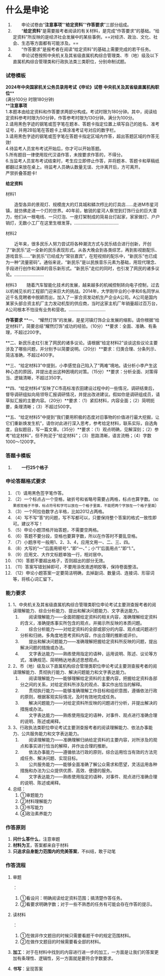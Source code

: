# 什么是申论[](https://sakib.hidns.co/申论/什么是申论.html#什么是申论)

 

1.   申论试卷由“**注意事项**”“**给定资料**”“**作答要求**”三部分组成。
2.   “**给定资料**”是需要报考者阅读的有关材料，是完成“作答要求”的基础。“给定资料”所反映的是经济社会发展中的某些事例，==对经济、政治、文化、社会、生态等方面都有可能涉及。==
3.   “作答要求”是报考者在阅读“给定资料”的基础上需要完成的若干任务。
4.   申论试卷按照中央机关及其省级直属机构综合管理类、市（地）级及以下直属机构综合管理类和行政执法类三类职位，分别命制试题。

### 试卷模板[](https://sakib.hidns.co/申论/什么是申论.html#试卷模板)

**2024年中央国家机关公务员录用考试《申论》试卷 中央机关及其省级直属机构职位****  
(满分100分 时限180分钟)  
****注意事项**  
1.本题本由给定资料和作答要求两部分构成。考试时限为180分钟。其中，阅读给定资料参考时限为50分钟，作答参考时限为130分钟。满分为100分。  
2.请用黑色字迹的钢笔或签字笔在题本、答题卡指定位置上填写自己的姓名、准考证号，并用2B铅笔在答题卡上填涂准考证号对应的数字栏。  
3.请用黑色字迹的钢笔或签字笔在答题卡指定区域内作答，超出答题区域的作答无效!  
4.待监考人员宣布考试开始后，你才可以开始答题。  
5.所有题目一律使用现代汉语作答，未按要求作答的，不得分。  
6.当监考人员宣布考试结束时，考生应立即停止作答，并将题本、答题卡和草稿纸都翻过来放在桌上。待监考人员确认数量无误、允许离开后，方可离开。  
严禁折叠答题卡!  

**给定资料**

材料1

  造型各异的景观灯、规模庞大的灯具城和鳞次栉比的灯具店……走进M市星河镇，就仿佛走进一个灯的世界。40年前，敏锐的星河人察觉到灯饰行业的巨大潜力，他们从一根电线、一只灯泡、一座灯架制成的简易台灯起家，家家做灯、户户销灯，无数小工厂在这里生根发芽。………………………………

材料2

  近年来，很多民乐人努力尝试将各种潮流方式与民乐结合进行创新，开创了“新民乐”这一全新的民乐表现形式。从各大晚会到各类综艺，再到影视剧配乐、游戏音乐……“新民乐”已经成为“常驻嘉宾”，在短视频的配乐中，“新民乐”也已成为一种“流量密码”。通俗来说，“新民乐”是以民族音乐元素为基础，用现代理念、手段进行创作和演绎的音乐新形式。“新民乐”走红的同时，也引发了网民的诸多议论。……………………

材料3
  随着汽车智能化技术的发展，越来越多的机械控制转向电子控制，过去以机械见长的工程部门迎来巨大的挑战。2014年，大学刚毕业的小李和6名同学从近千名竞聘者中脱颖而出，加入了一家合资发动机生产企业A公司。A公司是国内某家头部合资主机厂主力发动机型的供应商，当时这家主机厂年销量超过百万台，A公司根本不怕没有业务和营收。…………………………

**作答要求**
**一、 “耀然灯饰”的发展，是星河镇灯饰企业发展的缩影。请你根据“给定材料1”，简要总结“耀然灯饰”成功的经验。（10分）**要求：全面、准确、有条理，不超过200字。

**二、新民乐走红引发了网民的诸多议论。请根据“给定材料2”谈谈这些议论主要涉及了哪些问题，并分别予以简要说明。（20分）**要求：归类合理、分条列示、简洁准确，不超过400字。

**三、“给定材料3”中提到，小李感觉自己陷入了“两难”境地。请分析小李产生这种心态的原因，并提出走出这种困境的对策。（15分）**要求：分析全面、对策得当、逻辑清晰，不超过350字。

**四、“给定材料4”反映了C市高标准农田建设过程中的一些情况，调研结束后，督导调研组拟向局领导汇报调研情况，并提出改进建议。假如你是调研组成员，请草拟汇报的主要内容。（20分）**要求：（1）紧扣材料，内容全面；（2）简明扼要，条理清晰；（3）不超过500字。

**五、“给定材料5”中提到“我们要用积极的态度对旧事物的价值进行最大挖掘，让它们重新焕发生机”，请你对此进行深入思考，参考给定材料，联系实际，自选角度，自拟题目，写一篇文章。（35分）**要求：（1）观点明确，见解深刻；（2）参考“给定材料”，但不拘泥于“给定材料”；（3）思路清晰，语言流畅；（4）字数1000～1200字。



### 答题卡模板[](https://sakib.hidns.co/申论/什么是申论.html#答题卡模板)

1.   **一行25个格子**



### 申论答题格式要求[](https://sakib.hidns.co/申论/什么是申论.html#申论答题格式要求)

1. （1）请用黑色签字笔作答。
2. （2）一个标点占一个空格，破折号和省略号需要占两格，标点也算字数。（`如果感觉格子不够，标点符号和字可以放在一个格子里面，不能把两个字放在一个格子里面`）
3. （3）一个阿拉伯数字占半格，比如2012占两格。
4. （4）写不写”答“的问题，写不写都可以，只要保持整个答案的格式一致性即可。建议不写！
5. （5）申论小题顶格开始答题，不需要空两格。
6. （6）答题不要分段，空格也要算字数，所以在作答时不要乱空格。
7. （7）小题序号一般用1、2、3、4，应用文用一、二、三、四。
8. （8）大写的“一”后面用顿号“、”即“一、”；小“1”后面用点“.”即“1.”。
9. （9）应用文、大作文标题单独一行，相对居中。
10. （10）答题不要超出格子，否则超出的部分无效。
11. （11）答案写错划掉即可，不要用涂改液透明胶等，保持卷面整洁。
12. （12）申论小题答案一定要简洁明确，去掉副词、数量词、连接词、形容词等，将核心词汇留下。

### 能力要求[](https://sakib.hidns.co/申论/什么是申论.html#能力要求)

1. 1、中央机关及其省级直属机构综合管理类职位申论考试主要测查报考者的阅读理解能力、综合分析能力、提出和解决问题能力、文字表达能力。
   1.   阅读理解能力——全面把握给定资料的相关内容，准确理解给定资料的含义，准确提炼事实所包含的观点，并揭示所反映的本质问题。
   2.   综合分析能力——对给定资料的全部或部分的内容、观点或问题进行分析和归纳，多角度地思考资料内容，作出合理的推断或评价。
   3.   提出和解决问题能力——准确理解把握给定资料所反映的问题，提出解决问题的措施或办法。
   4.   文字表达能力——熟练使用指定的语种，运用说明、陈述、议论等方式，准确规范、简明畅达地表述思想观点。
2. 2、市（地）级及以下直属机构综合管理类职位申论考试主要测查报考者的阅读理解能力、贯彻执行能力、解决问题能力和文字表达能力。
   1.   阅读理解能力——能够理解给定资料的主要内容，把握给定资料各部分之间的关系，对给定资料所涉及的观点、事实作出恰当的解释。
   2.   贯彻执行能力——能够准确理解工作目标和组织意图，遵循依法行政的原则，根据客观实际情况，及时有效地完成任务。
   3.   解决问题能力——对给定资料所反映的问题进行分析，并提出解决的措施或办法。
   4.   文字表达能力——熟练使用指定的语种，对事件、观点进行准确合理的说明、陈述或阐释。
3. 3、行政执法类职位申论考试主要测查报考者的阅读理解能力、依法办事能力、公共服务能力和文字表达能力。
   1.   阅读理解能力——准确理解归纳给定资料的主要内容，对所涉及的观点和事实进行恰当的解释，并作出合理的推断。
   2.   依法办事能力——遵循依法行政的原则，综合运用恰当有效的方法完成任务、解决问题、实现目标。
   3.   公共服务能力——能够全面准确了解公众需求和愿望，灵活运用各种措施和办法为公众提供优质、高效、便捷的服务。
   4.   文字表达能力——熟练使用指定的语种，对事件、观点进行准确合理的说明、陈述或阐释。
4. 总结：
   1. ①审题能力
   2. ②材料理解能力
   3. ③书写能力
   4. ④政治素养能力

### 作答原则[](https://sakib.hidns.co/申论/什么是申论.html#作答原则)

1. **问什么答什么**，注意审题
2. **材料为王**，答案都来自于材料
3. **只追求自身能力范围内的完美答案**，不纠结，敢于动笔

### 作答流程[](https://sakib.hidns.co/申论/什么是申论.html#作答流程)

1. 审题

   ：

   1. ①看设问：明确阅读给定资料范围；搞清楚作答任务。
   2. ②看要求明确字数；对于一些不熟悉的任务有可能会存在作答的提示。

2. 读材料

   ：

   1. ①在做非作文题目的时候只需要看题干中的规定范围材料。
   2. ②在做作文题目的时候需要看全部的材料。

3. **加工**：对于在材料中找到的内容进行进一步的加工，一方面是让我们的答案更加有条理性、逻辑性，另一方面就是要符合字数要求。

4. **书写**：呈现答案




